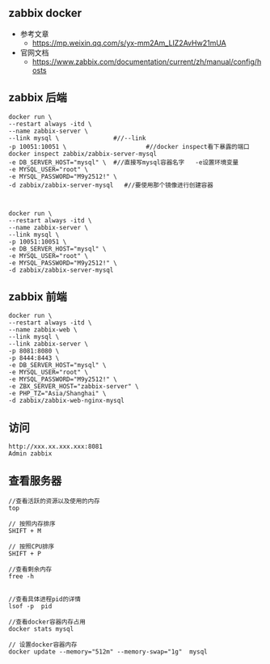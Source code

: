 ## zabbix docker
- 参考文章
  -  https://mp.weixin.qq.com/s/yx-mm2Am_LIZ2AvHw21mUA
- 官网文档
  - https://www.zabbix.com/documentation/current/zh/manual/config/hosts  
## zabbix 后端
```
docker run \
--restart always -itd \
--name zabbix-server \
--link mysql \               #//--link
-p 10051:10051 \                      #//docker inspect看下暴露的端口 docker inspect zabbix/zabbix-server-mysql  
-e DB_SERVER_HOST="mysql" \  #//直接写mysql容器名字   -e设置环境变量
-e MYSQL_USER="root" \
-e MYSQL_PASSWORD="M9y2512!" \
-d zabbix/zabbix-server-mysql   #//要使用那个镜像进行创建容器



docker run \
--restart always -itd \
--name zabbix-server \
--link mysql \
-p 10051:10051 \
-e DB_SERVER_HOST="mysql" \
-e MYSQL_USER="root" \
-e MYSQL_PASSWORD="M9y2512!" \
-d zabbix/zabbix-server-mysql
```

## zabbix 前端
```
docker run \
--restart always -itd \
--name zabbix-web \
--link mysql \
--link zabbix-server \
-p 8081:8080 \
-p 8444:8443 \
-e DB_SERVER_HOST="mysql" \
-e MYSQL_USER="root" \
-e MYSQL_PASSWORD="M9y2512!" \
-e ZBX_SERVER_HOST="zabbix-server" \
-e PHP_TZ="Asia/Shanghai" \
-d zabbix/zabbix-web-nginx-mysql
```

## 访问
```
http://xxx.xx.xxx.xxx:8081   
Admin zabbix
```


## 查看服务器
```
//查看活跃的资源以及使用的内存
top 

// 按照内存排序
SHIFT + M 

// 按照CPU排序
SHIFT + P 

//查看剩余内存
free -h 


//查看具体进程pid的详情
lsof -p  pid

//查看docker容器内存占用
docker stats mysql

// 设置docker容器内存
docker update --memory="512m" --memory-swap="1g"  mysql
``` 